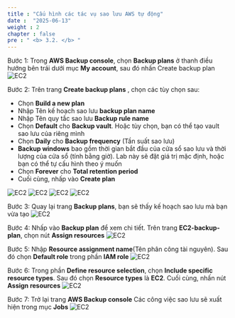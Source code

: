 ```yaml
---
title : "Cấu hình các tác vụ sao lưu AWS tự động"
date :  "2025-06-13" 
weight : 2
chapter : false
pre : " <b> 3.2. </b> "
---
```


Bước 1: Trong **AWS Backup console**, chọn **Backup plans** ở thanh điều hướng bên trái dưới mục **My account**, sau đó nhấn Create backup plan
![EC2](/images/3.2.conect/1.jpg)

Bước 2: Trên trang **Create backup plans** , chọn các tùy chọn sau:
  + Chọn **Build a new plan**
  + Nhập Tên kế hoạch sao lưu **backup plan name**
  + Nhập Tên quy tắc sao lưu **Backup rule name**
  + Chọn **Default** cho **Backup vault**. Hoặc tùy chọn, bạn có thể tạo vault sao lưu của riêng mình
  + Chọn **Daily** cho **Backup frequency** (Tần suất sao lưu)
  + **Backup windows** bao gồm thời gian bắt đầu của cửa sổ sao lưu và thời lượng của cửa sổ (tính bằng giờ). Lab này sẽ đặt giá trị mặc định, hoặc bạn có thể tự cấu hình theo ý muốn
  + Chọn **Forever** cho **Total retention period**
  + Cuối cùng, nhấp vào **Create plan**

![EC2](/images/3.2.conect/2.jpg)
![EC2](/images/3.2.conect/3.jpg)
![EC2](/images/3.2.conect/4.jpg)
![EC2](/images/3.2.conect/5.jpg)

Bước 3: Quay lại trang **Backup plans**, bạn sẽ thấy kế hoạch sao lưu mà bạn vừa tạo
![EC2](/images/3.2.conect/6.jpg)

Bước 4: Nhấp vào **Backup plan** để xem chi tiết. Trên trang **EC2-backup-plan**, chọn nút **Assign resources**
![EC2](/images/3.2.conect/7.jpg)

Bước 5: Nhập **Resource assignment name**(Tên phân công tài nguyên). Sau đó chọn **Default role** trong phần **IAM role**
![EC2](/images/3.2.conect/8.jpg)

Bước 6: Trong phần **Define resource selection**, chọn **Include specific resource types**. Sau đó chọn **Resource types** là **EC2**. Cuối cùng, nhấn nút **Assign resources** 
![EC2](/images/3.2.conect/9.jpg)

Bước 7: Trở lại trang **AWS Backup console** Các công việc sao lưu sẽ xuất hiện trong mục **Jobs**
![EC2](/images/3.2.conect/10.jpg)

